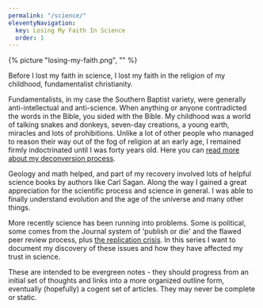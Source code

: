 ```yaml
---
permalink: "/science/"
eleventyNavigation:
  key: Losing My Faith In Science
  order: 1
---
```

{% picture "losing-my-faith.png", "" %}

Before I lost my faith in science, I lost my faith in the religion of my childhood, fundamentalist christianity.

Fundamentalists, in my case the Southern Baptist variety, were generally anti-intellectual and anti-science. When anything or anyone contradicted the words in the Bible, you sided with the Bible. My childhood was a world of talking snakes and donkeys, seven-day creations, a young earth, miracles and lots of prohibitions. Unlike a lot of other people who managed to reason their way out of the fog of religion at an early age, I remained firmly indoctrinated until I was forty years old. Here you can [read more about my deconversion process](https://forty-years-fundie.tumblr.com/deconversion).

Geology and math helped, and part of my recovery involved lots of helpful science books by authors like Carl Sagan. Along the way I gained a great appreciation for the scientific process and science in general. I was able to finally understand evolution and the age of the universe and many other things.

More recently science has been running into problems. Some is political, some comes from the Journal system of 'publish or die' and the flawed peer review process, plus [the replication crisis](/The-Replication-Crisis). In this series I want to document my discovery of these issues and how they have affected my trust in science.

These are intended to be evergreen notes - they should progress from an initial set of thoughts and links into a more organized outline form, eventually (hopefully) a cogent set of articles. They may never be complete or static.